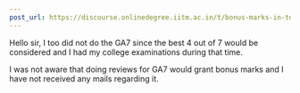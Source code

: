 ```yaml
---
post_url: https://discourse.onlinedegree.iitm.ac.in/t/bonus-marks-in-tds-for-jan-25/172246/30
---
```

Hello sir, I too did not do the GA7 since the best 4 out of 7 would be considered and I had my college examinations during that time.

I was not aware that doing reviews for GA7 would grant bonus marks and I have not received any mails regarding it.